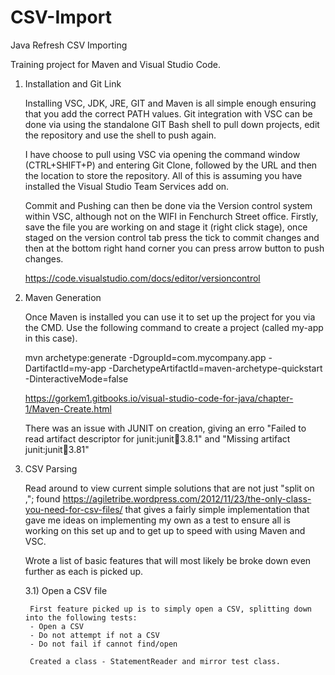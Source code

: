 # CSV-Import
Java Refresh CSV Importing


Training project for Maven and Visual Studio Code.

1) Installation and Git Link

    Installing VSC, JDK, JRE, GIT and Maven is all simple enough ensuring that you add the correct PATH values. Git integration with VSC can be done via using the standalone GIT Bash shell to pull down projects, edit the repository and use the shell to push again.

    I have choose to pull using VSC via opening the command window (CTRL+SHIFT+P) and entering Git Clone, followed by the URL and then the location to store the repository. All of this is assuming you have installed the Visual Studio Team Services add on.

    Commit and Pushing can then be done via the Version control system within VSC, although not on the WIFI in Fenchurch Street office. Firstly, save the file you are working on and stage it (right click stage), once staged on the version control tab press the tick to commit changes and then at the bottom right hand corner you can press arrow button to push changes.

    https://code.visualstudio.com/docs/editor/versioncontrol

2) Maven Generation

    Once Maven is installed you can use it to set up the project for you via the CMD. Use the following command to create a project (called my-app in this case). 

    mvn archetype:generate -DgroupId=com.mycompany.app -DartifactId=my-app -DarchetypeArtifactId=maven-archetype-quickstart -DinteractiveMode=false

    https://gorkem1.gitbooks.io/visual-studio-code-for-java/chapter-1/Maven-Create.html

    There was an issue with JUNIT on creation, giving an erro "Failed to read artifact descriptor for junit:junit:jar:3.8.1" and "Missing artifact junit:junit:jar:3.81"


3) CSV Parsing

    Read around to view current simple solutions that are not just "split on ,"; found https://agiletribe.wordpress.com/2012/11/23/the-only-class-you-need-for-csv-files/ that gives a fairly simple implementation that gave me ideas on implementing my own as a test to ensure all is working on this set up and to get up to speed with using Maven and VSC.

    Wrote a list of basic features that will most likely be broke down even further as each is picked up.

    3.1) Open a CSV file

        First feature picked up is to simply open a CSV, splitting down into the following tests:
        - Open a CSV
        - Do not attempt if not a CSV
        - Do not fail if cannot find/open

        Created a class - StatementReader and mirror test class.
